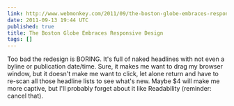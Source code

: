 ```yaml
---
link: http://www.webmonkey.com/2011/09/the-boston-globe-embraces-responsive-design/
date: 2011-09-13 19:44 UTC
published: true
title: The Boston Globe Embraces Responsive Design
tags: []
---
```


Too bad the redesign is BORING. It's full of naked headlines with not even a byline or publication date/time. Sure, it makes me want to drag my browser window, but it doesn't make me want to click, let alone return and have to re-scan all those headline lists to see what's new.  Maybe $4 will make me more captive, but I'll probably forget about it like Readability (reminder: cancel that).
